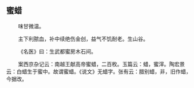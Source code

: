 ## 蜜蜡
<p>&emsp;&emsp;
味甘微温。
</p>
<p>&emsp;&emsp;
主下利脓血，补中续绝伤金创，益气不饥耐老。生山谷。
</p>
<p>&emsp;&emsp;
《名医》曰：生武都蜜房木石间。
</p>
<p>&emsp;&emsp;
案西京杂记云：南越王献高帝蜜蜡，二百枚。玉篇云：蜡，蜜滓。陶宏景云：白蜡生于蜜中。故谓蜜蜡。《说文》无蜡字。张有云：腊别蜡，非，旧作蜡，今据改。
</p>